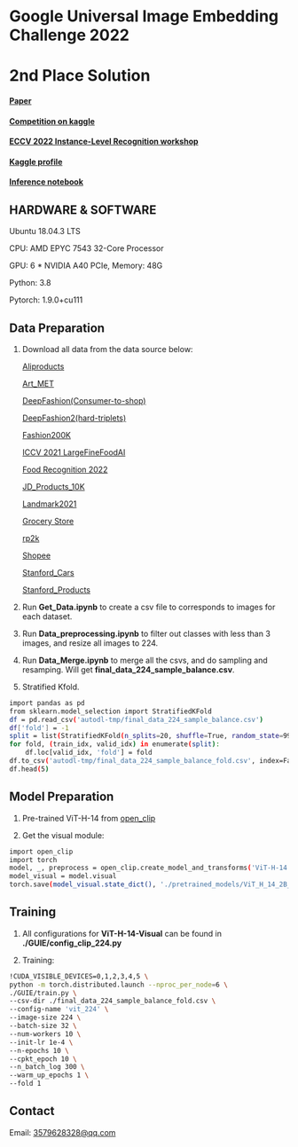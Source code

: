 # Google Universal Image Embedding Challenge 2022
# 2nd Place Solution

#### [Paper](https://arxiv.org/abs/2210.08735)
#### [Competition on kaggle](https://www.kaggle.com/competitions/google-universal-image-embedding/)
#### [ECCV 2022 Instance-Level Recognition workshop](https://ilr-workshop.github.io/ECCVW2022/)
#### [Kaggle profile](https://www.kaggle.com/w3579628328)
#### [Inference notebook](https://www.kaggle.com/code/w3579628328/2nd-place-solution)

## HARDWARE & SOFTWARE

Ubuntu 18.04.3 LTS

CPU: AMD EPYC 7543 32-Core Processor

GPU: 6 * NVIDIA A40 PCIe, Memory: 48G

Python: 3.8

Pytorch: 1.9.0+cu111

## Data Preparation
1. Download all data from the data source below:

    [Aliproducts](https://tianchi.aliyun.com/competition/entrance/231780/introduction)
    
    [Art_MET](https://www.kaggle.com/datasets/dschettler8845/the-met-dataset)
    
    [DeepFashion(Consumer-to-shop)](https://www.kaggle.com/datasets/sangamman/deepfashion-consumer-to-shop-training)
    
    [DeepFashion2(hard-triplets)](https://www.kaggle.com/datasets/sangamman/deepfashion2-hard-triplets)
    
    [Fashion200K](https://www.kaggle.com/datasets/mayukh18/fashion200k-dataset)
    
    [ICCV 2021 LargeFineFoodAI](https://www.kaggle.com/competitions/largefinefoodai-iccv-recognition/data)
    
    [Food Recognition 2022](https://www.kaggle.com/datasets/sainikhileshreddy/food-recognition-2022)
    
    [JD_Products_10K](https://www.kaggle.com/c/products-10k)
    
    [Landmark2021](https://www.kaggle.com/competitions/landmark-retrieval-2021)
    
    [Grocery Store](https://github.com/marcusklasson/GroceryStoreDataset)
    
    [rp2k](https://www.pinlandata.com/rp2k_dataset/)
    
    [Shopee](https://www.kaggle.com/competitions/shopee-product-matching)
    
    [Stanford_Cars](https://ai.stanford.edu/~jkrause/cars/car_dataset.html)
    
    [Stanford_Products](https://cvgl.stanford.edu/projects/lifted_struct/)

2. Run **Get_Data.ipynb** to create a csv file to corresponds to images for each dataset.

3. Run **Data_preprocessing.ipynb** to filter out classes with less than 3 images, and resize all images to 224.

4. Run **Data_Merge.ipynb** to merge all the csvs, and do sampling and resamping. Will get **final_data_224_sample_balance.csv**. 

5. Stratified Kfold.
```bash
import pandas as pd
from sklearn.model_selection import StratifiedKFold
df = pd.read_csv('autodl-tmp/final_data_224_sample_balance.csv')
df['fold'] = -1
split = list(StratifiedKFold(n_splits=20, shuffle=True, random_state=999).split(df, df['new_labels']))
for fold, (train_idx, valid_idx) in enumerate(split):
    df.loc[valid_idx, 'fold'] = fold
df.to_csv('autodl-tmp/final_data_224_sample_balance_fold.csv', index=False)
df.head(5)
```

## Model Preparation
1. Pre-trained ViT-H-14 from [open_clip](https://github.com/mlfoundations/open_clip)

2. Get the visual module:
```bash
import open_clip
import torch
model, _, preprocess = open_clip.create_model_and_transforms('ViT-H-14', pretrained='laion2b_s32b_b79k', cache_dir='./pretrained_models')
model_visual = model.visual
torch.save(model_visual.state_dict(), './pretrained_models/ViT_H_14_2B_vision_model.pt')
```

## Training
1. All configurations for **ViT-H-14-Visual** can be found in **./GUIE/config_clip_224.py**

2. Training:
```bash
!CUDA_VISIBLE_DEVICES=0,1,2,3,4,5 \
python -m torch.distributed.launch --nproc_per_node=6 \
./GUIE/train.py \
--csv-dir ./final_data_224_sample_balance_fold.csv \
--config-name 'vit_224' \
--image-size 224 \
--batch-size 32 \
--num-workers 10 \
--init-lr 1e-4 \
--n-epochs 10 \
--cpkt_epoch 10 \
--n_batch_log 300 \
--warm_up_epochs 1 \
--fold 1
```

## Contact
Email: 3579628328@qq.com

